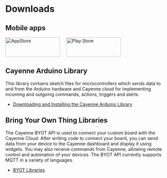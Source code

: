 #  Downloads

<p id="mobile-apps" class="anchor-link"></p>


## Mobile apps

[<img src="http://www.cayenne-mydevices.com/wp-content/uploads/appstore_badge.svg" alt="AppStore" width="170" height="60"/>](https://itunes.apple.com/us/app/cayenne-connect-create-control/id1057997711?ls=1&mt=8&utm_medium=referral&utm_source=cayenne-mydevices) &nbsp; &nbsp; [<img src="http://www.cayenne-mydevices.com/wp-content/uploads/google_playstore_badge.svg" alt="Play Store" width="170" height="60"/>](https://play.google.com/store/apps/details?id=com.mydevices.cayenne&hl=en&utm_medium=referral&utm_source=cayenne-mydevices) 

<p id="cayenne-arduino-library" class="anchor-link"></p>


## Cayenne Arduino Library

This library contains sketch files for microcontrollers which sends data to and from the Arduino hardware and Cayenne cloud for implementing incoming and outgoing commands, actions, triggers and alerts.

* [Downloading and Installing the Cayenne Arduino Library](#getting-started-arduino-arduino-setup-using-cayenne-arduino-library)

## Bring Your Own Thing Libraries

The Cayenne BYOT API is used to connect your custom board with the Cayenne Cloud. After writing code to connect your board, you can send data from your device to the Cayenne dashboard and display it using widgets. You may also receive commands from Cayenne, allowing remote control and automation of your devices. The BYOT API currently supports MQTT in a variety of languages.

* [BYOT Libraries](#bring-your-own-thing-api-libraries)
